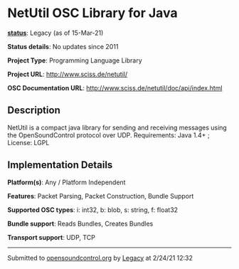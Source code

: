 # NetUtil OSC Library for Java

**[status](../implementation-status.html)**: Legacy (as of 15-Mar-21)

**Status details**: 
No updates since 2011

**Project Type**: Programming Language Library

**Project URL**: <http://www.sciss.de/netutil/>

**OSC Documentation URL**: <http://www.sciss.de/netutil/doc/api/index.html>

## Description

NetUtil is a compact java library for sending and receiving messages using the OpenSoundControl protocol over UDP. Requirements: Java 1.4+ ; License: LGPL

## Implementation Details

**Platform(s)**: Any / Platform Independent

**Features**: Packet Parsing, Packet Construction, Bundle Support

**Supported OSC types**: i: int32, b: blob, s: string, f: float32

**Bundle support**: Reads Bundles, Creates Bundles

**Transport support**: UDP, TCP

---
Submitted to [opensoundcontrol.org](https://opensoundcontrol.org) by [Legacy](legacy-site.html) at 2/24/21 12:32
